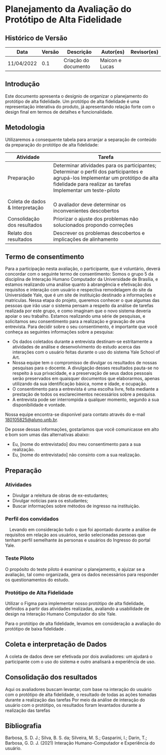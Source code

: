 # Planejamento da Avaliação do Protótipo de Alta Fidelidade

## Histórico de Versão

| Data       | Versão | Descrição            | Autor(es)             | Revisor(es) |
| ---------- | ------ | -------------------- | --------------------- | ----------- |
| 11/04/2022 | 0.1    | Criação do documento | Maicon e Lucas        |             |


## Introdução
Este documento apresenta o desígnio de organizar o planejamento do protótipo de alta fidelidade. Um protótipo de alta fidelidade é uma representação interativa do produto, já apresentando relação forte com o design final em termos de detalhes e funcionalidade. 
## Metodologia
Utilizaremos a consequente tabela para arranjar a separação de conteúdo da preparação do protótipo de alta fidelidade:


<table>
<thead>
<tr>
<th>Atividade</th>
<th>Tarefa</th>
</tr>
</thead>
<tbody>
<tr>
<td>Preparação</td>
<td>Determinar atividades para os participantes;
Determinar o perfil dos participantes e agrupá-los
Implementar um protótipo de alta fidelidade para realizar as tarefas
<br>Implementar um teste-piloto<br></td>
</tr>
<tr>

<td>Coleta de dados &amp; Interpretação</td>
<td>
<br> O avaliador deve determinar os inconvenientes descobertos<br></td>
</tr>
<tr>

<td>Consolidação dos resultados<br></td>
<td>Priorizar o ajuste dos problemas não solucionados propondo correções<br></td>
</tr>
<tr>
<td>Relato dos resultados<br></td>
<td>Descrever os problemas descobertos e implicações de alinhamento<br></td>
</tr>
</tbody>
</table>


## Termo de consentimento
Para a participação nesta avaliação, o participante, que é voluntário, deverá concordar com o seguinte termo de consentimento:
Somos o grupo 5 da disciplina de Interação Humano Computador da Universidade de Brasília, e estamos realizando uma análise quanto à abrangência e efetivação dos requisitos e interação com usuário e respectiva remodelagem do site da Universidade Yale, que é um site de instituição destinado a informações e matriculas. Nessa etapa do projeto, queremos conhecer o que algumas das pessoas que irão usar o sistema pensam a respeito da análise de tarefas realizada por este grupo, e como imaginam que o novo sistema deveria apoiar o seu trabalho. Estamos realizando uma série de pesquisas, e solicitamos seu consentimento para a realização e gravação de uma entrevista. Para decidir sobre o seu consentimento, é importante que você conheça as seguintes informações sobre a pesquisa:

<ul>
<li> Os dados coletados durante a entrevista destinam-se estritamente a atividades de análise e desenvolvimento do estudo acerca das interações com o usuário feitas durante o uso do sistema Yale School of Art. </li>

<li>Nossa equipe tem o compromisso de divulgar os resultados de nossas pesquisas para o docente. A divulgação desses resultados pauta-se no respeito à sua privacidade, e a preservação de seus dados pessoais serão preservados em quaisquer documentos que elaborarmos, apenas utilizando da sua identificação básica, nome e idade, e ocupação.</li>

<li>O consentimento para a entrevista é uma escolha livre, feita mediante a prestação de todos os esclarecimentos necessários sobre a pesquisa.</li>

<li>A entrevista pode ser interrompida a qualquer momento, segundo a sua disponibilidade e vontade.</li>
 
</ul>

Nossa equipe encontra-se disponível para contato através do e-mail 180105825@aluno.unb.br.

De posse dessas informações, gostaríamos que você comunicasse em alto e bom som umas das alternativas abaixo:
<ul>
<li>Eu, [nome do entrevistado] dou meu consentimento para a sua realização.</li>
<li>Eu, [nome do entrevistado] não consinto com a sua realização.</li>

</ul>

## Preparação

### Atividades
<ul>
<li>Divulgar a releitura de obras de ex-estudantes;</li>
<li>Divulgar notícias para os estudantes;</li>
<li>Buscar informações sobre métodos de ingresso na instituição.</li>
</ul>

### Perfil dos convidados
 Levando em consideração tudo o que foi apontado durante a análise de requisitos em relação aos usuários, serão selecionadas pessoas que tenham perfil semelhante às personas e usuários do Ingresso do portal Yale.

### Teste Piloto
O propósito do teste piloto é examinar o  planejamento, e ajuizar se a avaliação, tal como organizada, gera os dados necessários para responder os questionamentos do estudo.

### Protótipo de Alta Fidelidade
Utilizar o Figma para implementar nosso protótipo de alta fidelidade, definidos a partir das atividades realizadas, avaliando a usabilidade de design na Interação Humano Computador do site Yale.

Para o protótipo de alta fidelidade, levamos em consideração a avaliação do protótipo de baixa fidelidade .

## Coleta e interpretação de Dados
A coleta de dados deve ser efetivada por dois avaliadores: um ajudará o participante com o uso do sistema e outro analisará a experiência de uso. 

## Consolidação dos resultados
Aqui os avaliadores buscam levantar, com base na interação do usuário com o protótipo de alta fidelidade, o resultado de todas as ações tomadas durante a realização das tarefas
Por meio da análise de  interação do usuário com o protótipo, os resultados foram levantados durante a realização das tarefas
## Bibliografia
Barbosa, S. D. J.; Silva, B. S. da; Silveira, M. S.; Gasparini, I.; Darin, T.; Barbosa, G. D. J. (2021) Interação Humano-Computador e Experiência do usuário.
 
